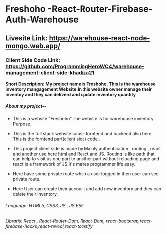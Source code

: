 # Freshoho -React-Router-Firebase-Auth-Warehouse

## Livesite Link: https://warehouse-react-node-mongo.web.app/

### Client Side Code Link: https://github.com/ProgrammingHeroWC4/warehouse-management-client-side-khadiza21

#### Short Description: My project name is Freshoho. This is the warehouse inventory mangagement Website.In this website owner manage their inventoy and they can deliverd and update inventory quantity

##### About my project--

- This is a website "Freshoho".The website is for warehouse inventory Purpose.
- This is the full stack website cause forntend and backend also here. This is the forntend part(client side) code .

- This project client side is made by Mainly authentication , routing , react and another use here html and React and JS. Routing is like path that can help to visit us one part to another part without reloading page and react is a framework of JS.It's makes programmer life easy.

- Here have some private route when a user logged in then user can see private route.

- Here User can create their account and add new inventory and they can delete their inventory.

###### Language: HTML5, CSS3, JS , JS ES6

###### Libraris: React , React-Router-Dom, React-Dom, react-bootstrap,react-firebase-hooks,react-reveal,react-toastify

<a href=""><img src="" className="rounded mt-5" alt="" /></a>



